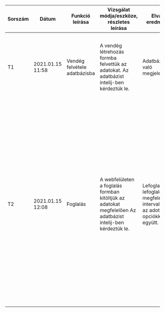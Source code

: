 | Sorszám |Dátum| Funkció leírása| Vizsgálat módja/eszköze, részletes leírása | Elvárt eredmény| Eredmény
|--|--|--|--|--|--|
|T1|2021.01.15 11:58|Vendég felvétele adatbázisba|A vendég létrehozás formba felvettük az adatokat. Az adatbázist intelij-ben kérdeztük le.|Adatbázisban való megjelenés|   Az ID-t automatikus generálja. Lakcím, email és név adatait bekerültek az adatbázisba a telefonszámot nem sikerült adatbázisba felvenni
|T2|2021.01.15 12:08|Foglalás|A webfelületen a foglalás formban kitöltjük az adatokat megfelelően Az adatbázist intelij-ben kérdeztük le.| Lefoglalás lefoglalódik a megfelelő idő intervallumra az adott opciókkal együtt.|A reserevation és a costumer tábla ID-je folyamatosan növekszik , de a két tábla auto increment funkciója összevonódik. Caravan és Electricity mezőkben még a kódban megadott kezdőértéket viszi fel a formban meg adott opciók helyett. De a foglalás megtörténik mert az adott Kemping slotba bekerül a formban megadott férőhely száma illetve a formban megadott vendég ID-ja.